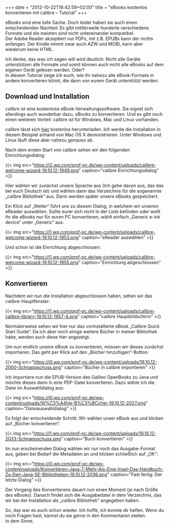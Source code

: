 +++
date = "2012-10-22T16:42:59+02:00"
title = "eBooks kostenlos konvertieren mit calibre – Tutorial"
+++

eBooks sind eine tolle Sache. Doch leider haben sie auch einen entscheidenden Nachteil: Es gibt mittlerweile hunderte verschiedene Formate und die meisten sind nicht untereinander kompatibel.  
Der Adobe Reader akzeptiert nur PDFs, mit z.B. EPUBs kann der nichts anfangen. Der Kindle nimmt zwar auch AZW und MOBI, kann aber wiederum keine HTML.

Ich denke, das was ich sagen will wird deutlich: Nicht alle Geräte unterstützen alle Formate und somit können auch nicht alle eBooks auf dem eigenen Gerät gelesen werden. Oder?  
In diesem Tutorial zeige ich euch, wie ihr nahezu alle eBook-Formate in andere konvertieren könnt, die dann von eurem Gerät unterstützt werden.

## Download und Installation

calibre ist eine kostenlose eBook-Verwaltungssoftware. Sie eignet sich allerdings auch wunderbar dazu, eBooks zu konvertieren. Und es gibt noch einen weiteren Vorteil: calibre ist für Windows, Mac und Linux vorhanden.

calibre lässt sich [hier](https://calibre-ebook.com/download) kostenlos herunterladen. Ich werde die Installation in diesem Beispiel anhand von Mac OS X demonstrieren. Unter Windows und Linux läuft diese aber nahezu genauso ab.

Nach dem ersten Start von calibre sehen wir den folgenden Einrichtungsdialog:

{{< img src="https://i2.wp.com/prof-pc.de/wp-content/uploads/calibre-welcome-wizard-19.10.12-1949.png" caption="calibre Einrichtungsdialog" >}}

Hier wählen wir zunächst unsere Sprache aus (Ich gehe davon aus, das das bei euch Deutsch ist) und wählen dann das Verzeichnis für die sogenannte „calibre Bibliothek“ aus. Darin werden später unsere eBooks gespeichert.

Ein Klick auf „Weiter“ führt uns zu diesem Dialog, in welchem wir unseren eReader auswählen. Sollte eurer sich nicht in der Liste befinden oder wollt ihr die eBooks nur für euren PC konvertieren, wählt einfach „Generic e-ink device“ unter „Generic“ aus.

{{< img src="https://i1.wp.com/prof-pc.de/wp-content/uploads/calibre-welcome-wizard-19.10.12-1953.png" caption="eReader auswählen" >}}

Und schon ist die Einrichtung abgeschlossen:

{{< img src="https://i1.wp.com/prof-pc.de/wp-content/uploads/calibre-welcome-wizard-19.10.12-1955.png" caption="Einrichtung abgeschlossen" >}}

## Konvertieren

Nachdem wir nun die Installation abgeschlossen haben, sehen wir das calibre-Hauptfenster:

{{< img src="https://i1.wp.com/prof-pc.de/wp-content/uploads/calibre-calibre-library-19.10.12-1957-4.png" caption="calibre Hauptbildschirm" >}}

Normalerweise sehen wir hier nur das vorinstallierte eBook „Calibre Quick Start Guide“. Da ich aber noch einige weitere Bücher in meiner Bibliothek habe, werden auch diese hier angezeigt.

Um nun endlich unsere eBook zu konvertieren, müssen wir dieses zunächst importieren. Das geht per Klick auf den „Bücher hinzufügen“-Button:

{{< img src="https://i0.wp.com/prof-pc.de/wp-content/uploads/19.10.12-2000-Schnappschuss.png" caption="Bücher in calibre importieren" >}}

Ich importiere nun die EPUB-Version des Galileo OpenBooks zu Java und möchte dieses dann in eine PDF-Datei konvertieren. Dazu wähle ich die Datei im Auswahldialog aus:

{{< img src="https://i0.wp.com/prof-pc.de/wp-content/uploads/W%C3%A4hle-B%C3%BCcher-19.10.12-2027.png" caption="Dateiauswahldialog" >}}

Es folgt der entscheidende Schritt: Wir wählen unser eBook aus und klicken auf „Bücher konvertieren“.

{{< img src="https://i1.wp.com/prof-pc.de/wp-content/uploads/19.10.12-2033-Schnappschuss.png" caption="Buch konvertieren" >}}

Im nun erscheinenden Dialog wählen wir nur noch das Ausgabe-Format aus, geben bei Bedarf die Metadaten an und klicken schließlich auf „OK“:

{{< img src="https://i0.wp.com/prof-pc.de/wp-content/uploads/Konvertieren-Java-7-Mehr-Als-Eine-Insel-Das-Handbuch-Zu-Den-Java-SE-Bibliotheken-19.10.12-2036.png" caption="Fast fertig: Der letzte Dialog" >}}

Der Vorgang des Konvertierens dauert nun einen Moment (je nach Größe des eBooks). Danach findet sich die Ausgabedatei in dem Verzeichnis, das wir bei der Installation als „calibre Bibliothek“ angegeben haben.

So, das war es auch schon wieder. Ich hoffe, ich konnte dir helfen. Wenn du noch Fragen hast, kannst du sie gerne in den Kommentaren stellen.  
In dem Sinne.
